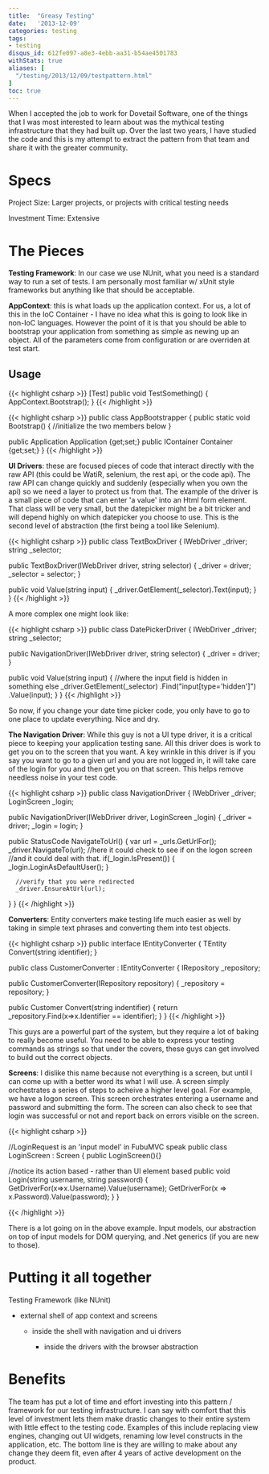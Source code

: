 ```yaml
---
title:  "Greasy Testing"
date:   '2013-12-09'
categories: testing
tags:
- testing
disqus_id: 612fe097-a8e3-4ebb-aa31-b54ae4501783
withStats: true
aliases: [
  "/testing/2013/12/09/testpattern.html"
]
toc: true
---
```


When I accepted the job to work for Dovetail Software, one of the things that
I was most interested to learn about was the mythical testing infrastructure
that they had built up. Over the last two years, I have studied the code and
this is my attempt to extract the pattern from that team and share it with the
greater community.

# Specs

Project Size: Larger projects, or projects with critical testing needs

Investment Time: Extensive

# The Pieces

__Testing Framework__: In our case we use NUnit, what you need is a standard
way to run a set of tests. I am personally most familiar w/ xUnit style frameworks
but anything like that should be acceptable.

__AppContext__: this is what loads up the application context. For us, a lot of
this in the IoC Container - I have no idea what this is going to look like
in non-IoC languages. However the point of it is that you should be able to
bootstrap your application from something as simple as newing up an object. All
of the parameters come from configuration or are overriden at test start.

## Usage
{{< highlight csharp >}}
[Test]
public void TestSomething()
{
  AppContext.Bootstrap();
}
{{< /highlight >}}

{{< highlight csharp >}}
public class AppBootstrapper
{
  public static void Bootstrap()
  {
    //initialize the two members below
  }

  public Application Application {get;set;}
  public IContainer Container {get;set;}
}
{{< /highlight >}}

__UI Drivers__: these are focused pieces of code that interact directly with the
raw API (this could be WatiR, selenium, the rest api, or the code api). The
raw API can change quickly and suddenly (especially when you own the api) so
we need a layer to protect us from that. The example of the driver is a
small piece of code that can enter 'a value' into an Html form element. That
class will be very small, but the datepicker might be a bit tricker and will
depend highly on which datepicker you choose to use. This is the second level
of abstraction (the first being a tool like Selenium).

{{< highlight csharp >}}
public class TextBoxDriver
{
  IWebDriver _driver;
  string _selector;

  public TextBoxDriver(IWebDriver driver, string selector)
  {
    _driver = driver;
    _selector = selector;
  }

  public void Value(string input)
  {
      _driver.GetElement(_selector).Text(input);
  }
}
{{< /highlight >}}

A more complex one might look like:


{{< highlight csharp >}}
public class DatePickerDriver
{
  IWebDriver _driver;
  string _selector;

  public NavigationDriver(IWebDriver driver, string selector)
  {
    _driver = driver;
  }

  public void Value(string input)
  {
      //where the input field is hidden in something else
      _driver.GetElement(_selector)
        .Find("input[type='hidden']")
        .Value(input);
  }
}
{{< /highlight >}}

So now, if you change your date time picker code, you only have to go to one
place to update everything. Nice and dry.

__The Navigation Driver__: While this guy is not a UI type driver, it is a
critical piece to keeping your application testing sane. All this driver does
is work to get you on to the screen that you want. A key wrinkle in this driver
is if you say you want to go to a given url and you are not logged in, it will
take care of the login for you and then get you on that screen. This helps
remove needless noise in your test code.


{{< highlight csharp >}}
public class NavigationDriver
{
  IWebDriver _driver;
  LoginScreen _login;

  public NavigationDriver(IWebDriver driver, LoginScreen _login)
  {
    _driver = driver;
    _login = login;
  }

  public StatusCode NavigateToUrl<TScreen>()
  {
      var url = _urls.GetUrlFor<TScreen>();
      _driver.NavigateTo(url);
      //here it could check to see if on the logon screen
      //and it could deal with that.
      if(_login.IsPresent())
      {
        _login.LoginAsDefaultUser();
      }

      //verify that you were redirected
      _driver.EnsureAtUrl(url);
  }
}
{{< /highlight >}}

__Converters__: Entity converters make testing life much easier as well by
taking in simple text phrases and converting them into test objects.

{{< highlight csharp >}}
public interface IEntityConverter<TEntity>
{
  TEntity Convert(string identifier);
}

public class CustomerConverter : IEntityConverter<Customer>
{
  IRepository _repository;

  public CustomerConverter(IRepository repository)
  {
    _repository = repository;
  }

  public Customer Convert(string indentifier)
  {
    return _repository.Find<Customer>(x=>x.Identifier == identifier);
  }
}
{{< /highlight >}}

This guys are a powerful part of the system, but they require a lot of baking
to really become useful. You need to be able to express your testing commands
as strings so that under the covers, these guys can get involved to build out
the correct objects.

__Screens__: I dislike this name because not everything is a screen, but until
I can come up with a better word its what I will use. A screen simply orchestrates
a series of steps to acheive a higher level goal. For example, we have a
logon screen. This screen orchestrates entering a username and password and
submitting the form. The screen can also check to see that login was successful
or not and report back on errors visible on the screen.


{{< highlight csharp >}}

//LoginRequest is an 'input model' in FubuMVC speak
public class LoginScreen : Screen<LoginRequest>
{
  public LoginScreen(){}

  //notice its action based - rather than UI element based
  public void Login(string username, string password)
  {
    GetDriverFor<TextboxDriver>(x=>x.Username).Value(username);
    GetDriverFor<PasswordDriver>(x => x.Password).Value(password);
  }
}

{{< /highlight >}}

There is a lot going on in the above example. Input models, our abstraction
on top of input models for DOM querying, and .Net generics (if you are new to
those).

# Putting it all together

Testing Framework (like NUnit)

- external shell of app context and screens

    - inside the shell with navigation and ui drivers

        - inside the drivers with the browser abstraction


# Benefits

The team has put a lot of time and effort investing into this pattern /
framework for our testing infrastructure. I can say with comfort that this
level of investment lets them make drastic changes to their entire system with
little effect to the testing code. Examples of this include replacing
view engines, changing out UI widgets, renaming low level constructs in the
application, etc. The bottom line is they are willing to make about any change
they deem fit, even after 4 years of active development on the product.
